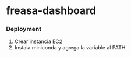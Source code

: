 # freasa-dashboard

### Deployment

1. Crear instancia EC2
2. Instala miniconda y agrega la variable al PATH
